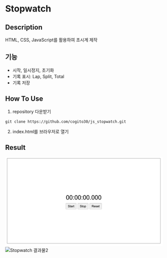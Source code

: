 # Stopwatch

## Description
HTML, CSS, JavaScript를 활용하여 초시계 제작

## 기능
- 시작, 일시정지, 초기화
- 기록 표시: Lap, Split, Total
- 기록 저장

## How To Use
1) repository 다운받기
```
git clone https://github.com/cogito30/js_stopwatch.git
```
2) index.html를 브라우저로 열기

## Result
![Stopwatch 결과물1](./result1.png)
![Stopwatch 결과물2]()
